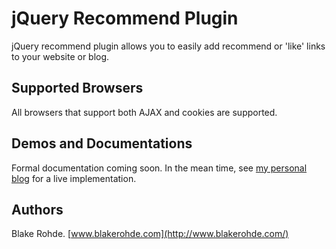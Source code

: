 # jQuery Recommend Plugin

jQuery recommend plugin allows you to easily add recommend or 'like' links to your website or blog.

## Supported Browsers

All browsers that support both AJAX and cookies are supported.

## Demos and Documentations

Formal documentation coming soon. In the mean time, see [my personal blog](http://www.blakerohde.com/blog/) for a live implementation.

## Authors

Blake Rohde. [www.blakerohde.com](http://www.blakerohde.com/)